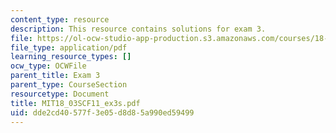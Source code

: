 ```yaml
---
content_type: resource
description: This resource contains solutions for exam 3.
file: https://ol-ocw-studio-app-production.s3.amazonaws.com/courses/18-03sc-differential-equations-fall-2011/dde2cd40577f3e05d8d85a990ed59499_MIT18_03SCF11_ex3s.pdf
file_type: application/pdf
learning_resource_types: []
ocw_type: OCWFile
parent_title: Exam 3
parent_type: CourseSection
resourcetype: Document
title: MIT18_03SCF11_ex3s.pdf
uid: dde2cd40-577f-3e05-d8d8-5a990ed59499
---
```

